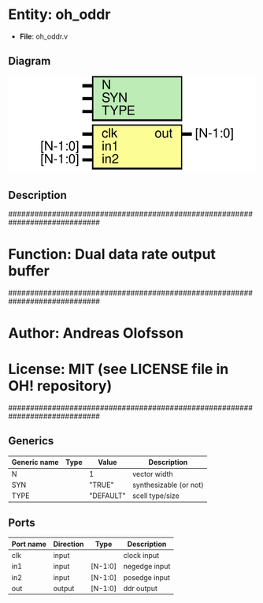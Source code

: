 # Entity: oh_oddr

- **File**: oh_oddr.v
## Diagram

![Diagram](oh_oddr.svg "Diagram")
## Description

#############################################################################
# Function: Dual data rate output buffer                                    #
#############################################################################
# Author:   Andreas Olofsson                                                #
# License:  MIT (see LICENSE file in OH! repository)                        #
#############################################################################

## Generics

| Generic name | Type | Value     | Description              |
| ------------ | ---- | --------- | ------------------------ |
| N            |      | 1         |  vector width            |
| SYN          |      | "TRUE"    |  synthesizable (or not)  |
| TYPE         |      | "DEFAULT" |  scell type/size         |
## Ports

| Port name | Direction | Type    | Description   |
| --------- | --------- | ------- | ------------- |
| clk       | input     |         | clock input   |
| in1       | input     | [N-1:0] | negedge input |
| in2       | input     | [N-1:0] | posedge input |
| out       | output    | [N-1:0] | ddr output    |
